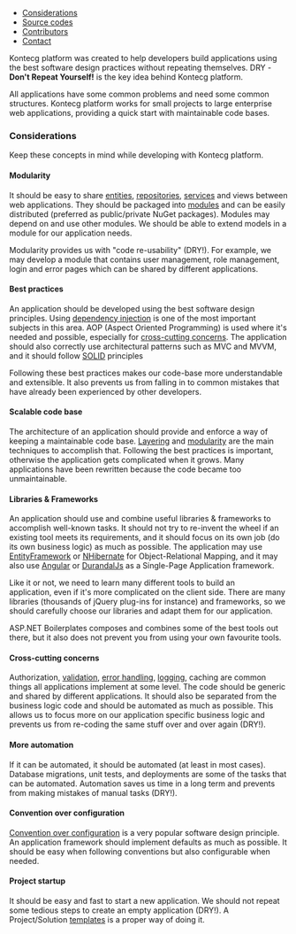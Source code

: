 -   [Considerations](#considerations)
-   [Source codes](#sourcecodes)
-   [Contributors](#contributors)
-   [Contact](#contact)

Kontecg platform was created to help developers build applications using
the best software design practices without repeating themselves. DRY -
**Don't Repeat Yourself!** is the key idea behind Kontecg platform.

All applications have some common problems and need some common
structures. Kontecg platform works for small projects to large
enterprise web applications, providing a quick start with maintainable
code bases.

### Considerations

Keep these concepts in mind while developing with Kontecg platform.

#### Modularity

It should be easy to share [entities](/Pages/Documents/Entities),
[repositories](/Pages/Documents/Repositories),
[services](/Pages/Documents/Application-Services) and views between web
applications. They should be packaged into
[modules](/Pages/Documents/Module-System) and can be easily distributed
(preferred as public/private NuGet packages). Modules may depend on and
use other modules. We should be able to extend models in a module for
our application needs.

Modularity provides us with "code re-usability" (DRY!). For example, we
may develop a module that contains user management, role management,
login and error pages which can be shared by different applications.

#### Best practices

An application should be developed using the best software design
principles. Using [dependency
injection](/Pages/Documents/Dependency-Injection) is one of the most
important subjects in this area. AOP (Aspect Oriented Programming) is
used where it's needed and possible, especially for [cross-cutting
concerns](http://en.wikipedia.org/wiki/Cross-cutting_concern). The
application should also correctly use architectural patterns such as MVC
and MVVM, and it should follow
[SOLID](http://en.wikipedia.org/wiki/SOLID_(object-oriented_design))
principles

Following these best practices makes our code-base more understandable
and extensible. It also prevents us from falling in to common mistakes
that have already been experienced by other developers.

#### Scalable code base

The architecture of an application should provide and enforce a way of
keeping a maintainable code base.
[Layering](/Pages/Documents/NLayer-Architecture) and
[modularity](/Pages/Documents/Module-System) are the main techniques to
accomplish that. Following the best practices is important, otherwise
the application gets complicated when it grows. Many applications have
been rewritten because the code became too unmaintainable.

#### Libraries & Frameworks

An application should use and combine useful libraries & frameworks to
accomplish well-known tasks. It should not try to re-invent the wheel if
an existing tool meets its requirements, and it should focus on its
own job (do its own business logic) as much as possible. The
application may use
[EntityFramework](/Pages/Documents/EntityFramework-Integration) or
[NHibernate](/Pages/Documents/NHibernate-Integration) for
Object-Relational Mapping, and it may also use
[Angular](https://angular.io/) or
[DurandalJs](http://durandaljs.com/) as a Single-Page Application
framework.

Like it or not, we need to learn many different tools to build an
application, even if it's more complicated on the client side. There are
many libraries (thousands of jQuery plug-ins for instance) and
frameworks, so we should carefully choose our libraries and adapt them
for our application.

ASP.NET Boilerplates composes and combines some of the best tools out
there, but it also does not prevent you from using your own favourite
tools.

#### Cross-cutting concerns

Authorization,
[validation](/Pages/Documents/Validating-Data-Transfer-Objects), [error
handling](/Pages/Documents/Handling-Exceptions),
[logging](/Pages/Documents/Logging), caching are common things all
applications implement at some level. The code should be generic and
shared by different applications. It should also be separated from the
business logic code and should be automated as much as possible. This
allows us to focus more on our application specific business logic and
prevents us from re-coding the same stuff over and over again (DRY!).

#### More automation

If it can be automated, it should be automated (at least in most cases).
Database migrations, unit tests, and deployments are some of the tasks
that can be automated. Automation saves us time in a long term and
prevents from making mistakes of manual tasks (DRY!).

#### Convention over configuration

[Convention over
configuration](http://en.wikipedia.org/wiki/Convention_over_configuration)
is a very popular software design principle. An application framework
should implement defaults as much as possible. It should be easy when
following conventions but also configurable when needed.

#### Project startup

It should be easy and fast to start a new application. We should not
repeat some tedious steps to create an empty application (DRY!). A
Project/Solution [templates](/Templates) is a proper way of doing it.
